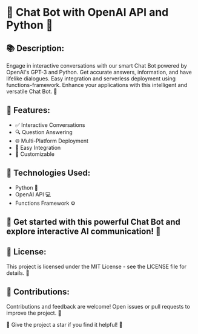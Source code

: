 # 🤖 Chat Bot with OpenAI API and Python 🐍

## 📚 Description:
Engage in interactive conversations with our smart Chat Bot powered by OpenAI's GPT-3 and Python. Get accurate answers, information, and have lifelike dialogues. Easy integration and serverless deployment using functions-framework. Enhance your applications with this intelligent and versatile Chat Bot. 🚀

## 🎨 Features:
- ✅ Interactive Conversations
- 🔍 Question Answering
- 🌐 Multi-Platform Deployment
- 🔧 Easy Integration
- 🌈 Customizable

## 🔧 Technologies Used:
- Python 🐍
- OpenAI API 💻
- Functions Framework ⚙️

## 🚀 Get started with this powerful Chat Bot and explore interactive AI communication! 🤝

## 📄 License:
This project is licensed under the MIT License - see the LICENSE file for details. 📜

## 📢 Contributions:
Contributions and feedback are welcome! Open issues or pull requests to improve the project. 🤗

🌟 Give the project a star if you find it helpful! 🌟
